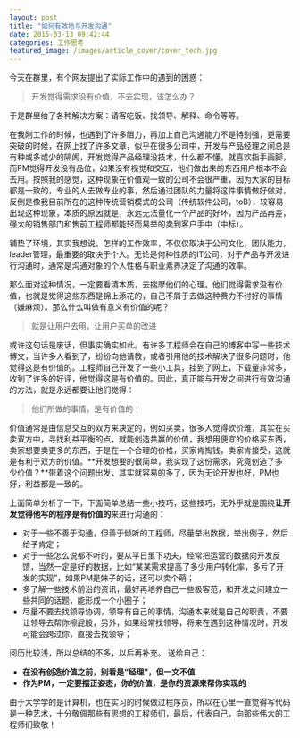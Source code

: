 ```yaml
---
layout: post
title: "如何有效地与开发沟通"
date: 2015-03-13 09:42:44
categories: 工作思考
featured_image: /images/article_cover/cover_tech.jpg
---
```


今天在群里，有个网友提出了实际工作中的遇到的困惑：

> 开发觉得需求没有价值，不去实现，该怎么办？

于是群里给了各种解决方案：请客吃饭、找领导、解释、命令等等。

在我刚工作的时候，也遇到了许多阻力，再加上自己沟通能力不是特别强，更需要突破的时候，在网上找了许多文章，似乎在很多公司中，开发与产品经理之间总是有种或多或少的隔阂，开发觉得产品经理没技术，什么都不懂，就喜欢指手画脚，而PM觉得开发没有品位，如果没有视觉和交互，他们做出来的东西用户根本不会去用。按照我的感觉，这种现象在价值观一致的公司不会很严重，因为大家的目标都是一致的，专业的人去做专业的事，然后通过团队的力量将这件事情做好做对，反倒是像我目前所在的这种传统营销模式的公司（传统软件公司，toB），较容易出现这种现象，本质的原因就是，永远无法量化一个产品的好坏，因为产品再差，强大的销售部门和售前工程师都能轻而易举的卖到客户手中（中标）。
<!--more-->

铺垫了环境，其实我想说，怎样的工作效率，不仅仅取决于公司文化，团队能力，leader管理，最重要的取决于个人。无论是何种性质的IT公司，对于产品与开发进行沟通时，通常是沟通对象的个人性格与职业素养决定了沟通的效率。

那么面对这种情况，一定要看清本质，去揣摩他们的心理。他们觉得需求没有价值，也就是觉得这些东西是锦上添花的，自己不屑于去做这种费力不讨好的事情（嫌麻烦）。那么什么叫做有意义有价值的呢？

> 就是让用户去用，让用户买单的改进

或许这句话是废话，但事实确实如此。有许多工程师会在自己的博客中写一些技术博文，当许多人看到了，纷纷向他请教，或者引用他的技术解决了很多问题时，他觉得这是有价值的。工程师自己开发了一些小工具，挂到了网上，下载量非常多，收到了许多的好评，他觉得这是有价值的。因此，真正能与开发之间进行有效沟通的方法，就是永远都要让他们觉得：

> 他们所做的事情，是有价值的！

价值通常是由信息交互的双方来决定的，例如买卖，很多人觉得砍价难，其实在买卖双方中，寻找利益平衡的点，就能创造共赢的价值，我想用便宜的价格买东西，卖家想要卖更多的东西，于是在一个合理的价格，买家肯掏钱，卖家肯接受，这就是有利于双方的价值。**开发想要的很简单，我实现了这份需求，究竟创造了多少价值？**带着这个问题出发，其实就容易的多了，因为无论开发也好，PM也好，利益都是一致的。

上面简单分析了一下，下面简单总结一些小技巧，这些技巧，无外乎就是围绕**让开发觉得他写的程序是有价值的**来进行沟通的：

* 对于一些不善于沟通，但善于倾听的工程师，尽量举出数据，举出例子，然后给予肯定；
* 对于一些怎么说都不听的，要从平日里下功夫，经常把运营的数据向开发反馈，当然一定是好的数据，比如“某某需求提高了多少用户转化率，多亏了开发的实现”，如果PM是妹子的话，还可以卖个萌；
* 多了解一些技术前沿的资讯，最好再培养自己一些极客范，和开发之间建立一些共同的话题，能形成一个小圈子；
* 尽量不要去找领导协调，领导有自己的事情，沟通本来就是自己的职责，不要让领导去帮你擦屁股，另外，如果经常找领导，将来在遇到这种情况时，开发可能会跨过你，直接去找领导；

阅历比较浅，所以总结的不多，以后再补充。
送给自己：

* **在没有创造价值之前，别看是“经理”，但一文不值**
* **作为PM，一定要摆正姿态，你的价值，是你的资源来帮你实现的**

由于大学学的是计算机，也在实习的时候做过程序员，所以在心里一直觉得写代码是一种艺术，十分敬佩那些有思想的工程师们，最后，代表自己，向那些伟大的工程师们致敬！
